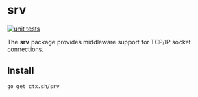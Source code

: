 # srv

[![unit tests](https://github.com/ctxswitch/apex-go/actions/workflows/test.yml/badge.svg)](https://github.com/ctxswitch/srv/actions/workflows/test.yml)

The **srv** package provides middleware support for TCP/IP socket connections.

## Install

```
go get ctx.sh/srv
```
